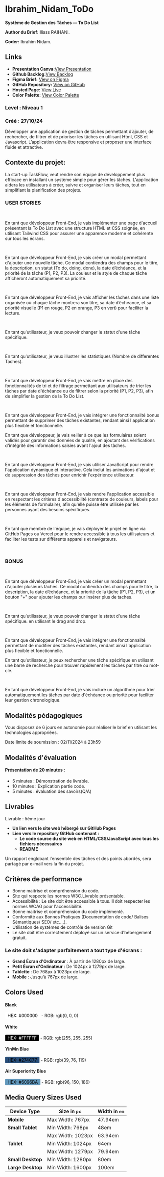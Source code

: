 # Ibrahim_Nidam_ToDo

**Système de Gestion des Tâches — To Do List**

**Author du Brief:** Iliass RAIHANI.

**Coder:** Ibrahim Nidam.

## Links

- **Presentation Canva:**[View Presentation](https://www.canva.com/design/DAGU5w4aH58/cyM9JlFrBUv5uoaPf97xLA/view?utm_content=DAGU5w4aH58&utm_campaign=designshare&utm_medium=link&utm_source=editor)
- **Github Backlog:**[View Backlog](https://github.com/orgs/Youcode-Classe-E-2024-2025/projects/16/views/1)
- **Figma Brief:** [View on Figma](https://www.figma.com/design/xI4d5SGFc3jm6Pm9XfaepO/TaskFlow---Kanban?node-id=0-1&t=BLGX0W6wYI047Tjh-1)
- **GitHub Repository:** [View on GitHub](https://github.com/Youcode-Classe-E-2024-2025/Ibrahim_Nidam_ToDo.git)
- **Hosted Page:** [View Live](https://youcode-classe-e-2024-2025.github.io/Ibrahim_Nidam_ToDo/)
- **Color Palette:** [View Color Palette](https://coolors.co/ffffff-274c77-6096ba-000000)

### **Level :** Niveau 1

### Créé : 27/10/24

Développer une application de gestion de tâches permettant d’ajouter, de rechercher, de filtrer et de prioriser les tâches en utilisant Html, CSS et Javascript.
L’application devra être responsive et proposer une interface fluide et attractive.

## **Contexte du projet:**

La start-up TaskFlow, veut rendre son équipe de développement plus efficace en installant un système simple pour gérer les tâches. L'application aidera les utilisateurs à créer, suivre et organiser leurs tâches, tout en simplifiant la planification des projets.

### USER STORIES

​

En tant que développeur Front-End, je vais implémenter une page d'accueil présentant la To Do List avec une structure HTML et CSS soignée, en utilisant Tailwind CSS pour assurer une apparence moderne et cohérente sur tous les écrans.

​

En tant que développeur Front-End, je vais créer un modal permettant d'ajouter une nouvelle tâche. Ce modal contiendra des champs pour le titre, la description, un statut (To do, doing, done), la date d’échéance, et la priorité de la tâche (P1, P2, P3). La couleur et le style de chaque tâche afficheront automatiquement sa priorité.

​

En tant que développeur Front-End, je vais afficher les tâches dans une liste organisée où chaque tâche montrera son titre, sa date d’échéance, et sa priorité visuelle (P1 en rouge, P2 en orange, P3 en vert) pour faciliter la lecture.

​

En tant qu'utilisateur, je veux pouvoir changer le statut d'une tâche spécifique.

​

En tant qu'utilisateur, je veux illustrer les statistiques (Nombre de differentes Taches).

​

En tant que développeur Front-End, je vais mettre en place des fonctionnalités de tri et de filtrage permettant aux utilisateurs de trier les tâches par date d'échéance ou de filtrer selon la priorité (P1, P2, P3), afin de simplifier la gestion de la To Do List.

​

En tant que développeur Front-End, je vais intégrer une fonctionnalité bonus permettant de supprimer des tâches existantes, rendant ainsi l'application plus flexible et fonctionnelle.

En tant que développeur, je vais veiller à ce que les formulaires soient validés pour garantir des données de qualité, en ajoutant des vérifications d'intégrité des informations saisies avant l'ajout des tâches.

​

En tant que développeur Front-End, je vais utiliser JavaScript pour rendre l'application dynamique et interactive. Cela inclut les animations d'ajout et de suppression des tâches pour enrichir l'expérience utilisateur.

​

En tant que développeur Front-End, je vais rendre l'application accessible en respectant les critères d'accessibilité (contraste de couleurs, labels pour les éléments de formulaire), afin qu'elle puisse être utilisée par les personnes ayant des besoins spécifiques.

​

En tant que membre de l'équipe, je vais déployer le projet en ligne via GitHub Pages ou Vercel pour le rendre accessible à tous les utilisateurs et faciliter les tests sur différents appareils et navigateurs.

​
​

### BONUS

​

En tant que développeur Front-End, je vais créer un modal permettant d'ajouter plusieurs tâches. Ce modal contiendra des champs pour le titre, la description, la date d’échéance, et la priorité de la tâche (P1, P2, P3), et un bouton "+" pour ajouter les champs our insérer plus de taches.

​

En tant qu'utilisateur, je veux pouvoir changer le statut d'une tâche spécifique. en utilisant le drag and drop.

​

En tant que développeur Front-End, je vais intégrer une fonctionnalité permettant de modifier des tâches existantes, rendant ainsi l'application plus flexible et fonctionnelle.

En tant qu'utilisateur, je peux rechercher une tâche spécifique en utilisant une barre de recherche pour trouver rapidement les tâches par titre ou mot-clé.

​

En tant que développeur Front-End, je vais inclure un algorithme pour trier automatiquement les tâches par date d'échéance ou priorité pour faciliter leur gestion chronologique.

## **Modalités pédagogiques**

Vous disposez de 6 jours en autonomie pour réaliser le brief en utilisant les technologies appropriées.

Date limite de soumission : 02/11/2024 à 23h59

## **Modalités d'évaluation**

#### Présentation de 20 minutes :

- 5 minutes : Démonstration de livrable.
- 10 minutes : Explication partie code.
- 5 minutes : évaluation des savoirs(Q/A)

## **Livrables**

Livrable : 5ème jour

- **Un lien vers le site web hébergé sur GitHub Pages**
- **Lien vers le repository GitHub contenant :**
  - **Le code source du site web en HTML/CSS/JavaScript avec tous les fichiers nécessaires**
  - **README**

Un rapport englobant l'ensemble des tâches et des points abordés, sera partagé par e-mail vers la fin du projet.

## **Critères de performance**

- Bonne maitrise et compréhension du code.
- Site qui respecte les normes W3C.Livrable présentable.
- Accessibilité : Le site doit être accessible à tous. Il doit respecter les normes WCAG pour l'accessibilité.
- Bonne maitrise et compréhension du code implémenté.
- Conformité aux Bonnes Pratiques (Documentation de code/ Balises Sémantiques/ SEO/ etc.…).
- Utilisation de systèmes de contrôle de version Git
- Le site doit être correctement déployé sur un service d'hébergement gratuit.

### Le site doit s'adapter parfaitement a tout type d'écrans :

- **Grand Écran d'Ordinateur** : À partir de 1280px de large.
- **Petit Écran d'Ordinateur** : De 1024px à 1279px de large.
- **Tablette** : De 768px à 1023px de large.
- **Mobile** : Jusqu'à 767px de large.

## **Colors Used**

#### Black

<span style="color: #000000; background-color: #FFF; padding: 2px 8px; border-radius: 3px;">HEX: #000000</span> - RGB: rgb(0, 0, 0)

#### White

<span style="color: #FFFFFF; background-color: #000; padding: 2px 8px; border-radius: 3px;">HEX: #FFFFFF</span> - RGB: rgb(255, 255, 255)

#### YinMn Blue

<span style="color: #000; background-color: #274C77; padding: 2px 8px; border-radius: 3px;">HEX: #274C77</span> - RGB: rgb(39, 76, 119)

#### Air Superiority Blue

<span style="color: #000; background-color: #6096BA; padding: 2px 8px; border-radius: 3px;">HEX: #6096BA</span> - RGB: rgb(96, 150, 186)

## **Media Query Sizes Used**

| Device Type       | Size in `px`      | Width in `em` |
| ----------------- | ----------------- | ------------- |
| **Mobile**        | Max Width: 767px  | 47.94em       |
| **Small Tablet**  | Min Width: 768px  | 48em          |
|                   | Max Width: 1023px | 63.94em       |
| **Tablet**        | Min Width: 1024px | 64em          |
|                   | Max Width: 1279px | 79.94em       |
| **Small Desktop** | Min Width: 1280px | 80em          |
| **Large Desktop** | Min Width: 1600px | 100em         |
